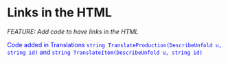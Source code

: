 # Links in the HTML
_FEATURE: Add code to have links in the HTML_

<span style="color:blue">Code added in Translations ```string TranslateProduction(DescribeUnfold u, string id)``` and ```string TranslateItem(DescribeUnfold u, string id)```</span>
